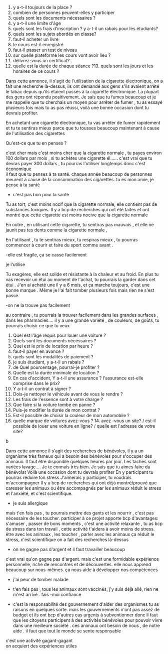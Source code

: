 1. y a-t-il toujours de la place ? 
2. combien de personnes peuvent-elles y participer 
3. quels sont les documents nécessaires ?
4. y a-t-il une limite d'âge 
5. quels sont les frais d'inscription ? y a-t-il un rabais pour les étudiants?
6. quels sont les sujets abordés en classe? 
7. faut-il acheter un livre 
8. le cours est-il enregistré 
9. faut-il passer un test de niveau 
10. sur quelle plateforme les cours vont avoir lieu ?
11. délivrez-vous un certificat? 
12. quelle est la durée de chaque séance ?13. quels sont les jours et les horaires de ce cours ?




Dans cette annonce,  il s'agit de l'utilisation de la cigarette électronique,  on a fait une recherche là-dessus,  ils ont demandé aux gens s'ils avaient arrêté le tabac depuis qu'ils étaient passés à la cigarette électronique.  La plupart des gens ont répondu positivement.   Je sais que tu fumes beaucoup et je me rappelle que tu cherchais un moyen pour arrêter de fumer , tu as essayé plusieurs fois mais tu as pas réussi,  voilà une bonne occasion dont tu devrais profiter.  

En achetant une cigarette électronique,  tu vas arrêter de fumer rapidement et tu te sentiras mieux parce que tu tousses beaucoup maintenant à cause de l'utilisation des cigarettes 

Qu'est-ce que tu en penses ? 

c'est cher
mais c'est moins cher que la cigarette normale , tu payes environ 100 dollars par mois , si tu achètes une cigarette él...... c'est vrai que tu devras payer 300 dollars , tu pourras l'utiliser longtemps  donc c'est économique  
il faut que tu penses à ta santé. chaque année beaucoup de personnes meurent à cause de la consommation des cigarettes. tu es mon amie, je pense à ta santé

- c'est pas bon pour la santé 

Tu as tort,  c'est moins nocif que la cigarette normale,  elle contient pas de substances toxiques. Il y a bcp de recherches qui ont été faites et ont montré que cette cigarette est moins nocive que la cigarette normale   

En outre , en utilisant cette cigarette,  tu sentiras pas mauvais , et elle ne jaunit pas tes dents comme la cigarette normale ,  

En l'utilisant , tu te sentiras mieux, tu respiras mieux , tu pourras commencer à courir et faire du sport comme avant .

-elle est fragile, ça se casse facilement 

je l'utilise 

Tu exagères,  elle est solide et résistante à la chaleur et au froid. En plus tu vas recevoir un étui au moment de l'achat,  tu pourrais la garder dans cet étui . 
J'en ai acheté une il y a 6 mois, et ça marche toujours,  c'est une bonne marque . Même je l'ai fait tomber plusieurs fois mais rien ne s'est passé. 

-on ne la trouve pas facilement 

au contraire , tu pourrais la trouver facilement dans les grandes surfaces ,  dans les pharmacies…. il y a une grande variété , de couleurs, de goûts, tu pourrais choisir ce que tu veux 


1. Quel est l'âge requis pour louer une voiture ? 
2.  Quels sont les documents nécessaires ? 
3. Quel est le prix de location par heure ?
4. faut-il payer en avance ?
5. quels sont les modalités de paiement ?
6. je suis étudiant,  y a-t-il un rabais ?
7. de Quel pourcentage,  pourrai-je profiter ?
8. Quelle est la durée minimale de location ?
9. En cas d'accident,  Y a-t-il une assurance ? l'assurance est-elle comprise dans le prix?
10. Y a-t-il un contrat à signer ?
11. Dois-je nettoyer le véhicule avant de vous le rendre ?
12. Les frais de l'essence sont  à votre charge ?
13. Que faire si la voiture tombe en panne ?
14. Puis-je modifier la durée de mon contrat  ?
15. Est-il possible de choisir la couleur de mon automobile ?
16. quelle marque de voitures avez-vous ? 14. avez -vous un site? / est-il possible de louer une voiture en ligne? / quelle est l'adresse de votre site? 



b

Dans cette annonce il s'agit des recherches de bénévoles,  il y a un organisme très fameux qui a besoin des bénévoles pour s'occuper des animaux.  Il faut être disponible  quelques heures par jour.  Les tâches  sont variées lavage.... 
Je te connais très bien. Je sais que tu aimes faire du bénévolat 
Voilà une occasion dont tu devrais profiter 
En y participant tu pourras réduire ton stress 
J'aimerais y participer,  tu voudrais m'accompagner 
Il y a bcp de recherches qui ont déjà montré/prouvé que caresser les animaux ou être accompagnés par les animaux  réduit le stress et l'anxiété,  et c'est scientifique. 

- je suis allergique

mais t'en fais pas , tu pourrais mettre des gants et les nourrir , c'est pas nécessaire de les toucher. participer à ce projet apporte bcp d'avantages:   s'amuser , passer de bons moments , c'est une activité relaxante , tu as bcp de stress dans ton travail , cette activité t'aidera  à avoir moins de stress.  être avec les animaux , les toucher , parler avec les animaux  ça réduit le stress, c'est scientifique 
on a fait des recherches là-dessus

- on ne gagne pas d'argent et il faut travailler beaucoup

c'est vrai qu'on gagne pas d'argent. mais c'est une formidable expérience personnelle, riche de rencontres et de découvertes.  elle nous apprend beaucoup sur nous-mêmes.  ça nous aide à développer nos compétences  

- j'ai peur de tomber malade 

-  t'en fais pas , tous les animaux sont vaccinés, j'y suis déjà allé, rien ne m'est arrivé . fais -moi confiance 

- c'est la responsabilité des gouvernement d'aider des organismes 
tu as raisons en quelques sorte. mais les gouvernements n'ont pas assez de budget et ils ont bcp d'autres cas urgents à subventionner donc il faut que les citoyens participent à des activités  bénévoles pour pouvoir vivre dans une meilleure société . ces animaux ont besoin de nous , de notre aide . il faut que tout le monde se sente responsable 

c'est une activité gagant-gagant  
on acquiert des expériences utiles 
